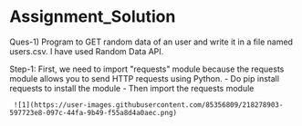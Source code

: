 # Assignment_Solution

Ques-1) Program to GET random data of an user and write it in a file named users.csv. I have used Random Data API.


Step-1: First, we need to import "requests" module because the requests module allows you to send HTTP requests using Python.
      - Do pip install requests to install the module
      - Then import the requests module
      
      
     ![1](https://user-images.githubusercontent.com/85356809/218278903-597723e8-097c-44fa-9b49-f55a8d4a0aec.png)





